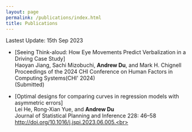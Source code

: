 ```yaml
---
layout: page
permalink: /publications/index.html
title: Publications
---
```


Lastest Update: 15th Sep 2023&nbsp;


- [Seeing Think-aloud: How Eye Movements Predict Verbalization in a Driving Case Study]<br>Haoyan Jiang, Sachi Mizobuchi, **Andrew Du**, and Mark H. Chignell<br>Proceedings of the 2024 CHI Conference on Human Factors in Computing Systems(CHI' 2024)<br>(Submitted)

- [Optimal designs for comparing curves in regression models with asymmetric errors]<br>Lei He, Rong-Xian Yue, and **Andrew Du**<br>Journal of Statistical Planning and Inference 228: 46–58<br> http://doi.org/10.1016/j.jspi.2023.06.005.<br>




  <br>


